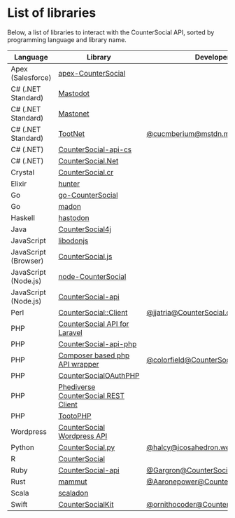 List of libraries
=================

Below, a list of libraries to interact with the CounterSocial API, sorted by programming language and library name.

| Language             | Library                                                                        | Developer(s)                                                                   |
| -------------------- | ------------------------------------------------------------------------------ | ------------------------------------------------------------------------------ |
| Apex (Salesforce)    | [apex-CounterSocial](https://github.com/tzmfreedom/apex-CounterSocial)                   |                                                                                |
| C# (.NET Standard)   | [Mastodot](https://github.com/yamachu/Mastodot)                                |                                                                                |
| C# (.NET Standard)   | [Mastonet](https://github.com/glacasa/Mastonet)                                |                                                                                |
| C# (.NET Standard)   | [TootNet](https://github.com/cucmberium/TootNet)                               | [@cucmberium@mstdn.maud.io](https://mstdn.maud.io/@cucmberium)                 |
| C# (.NET)            | [CounterSocial-api-cs](https://github.com/pawotter/CounterSocial-api-cs)                 |                                                                                |
| C# (.NET)            | [CounterSocial.Net](https://github.com/Tlaster/CounterSocial.Net)                        |                                                                                |
| Crystal              | [CounterSocial.cr](https://github.com/decors/CounterSocial.cr)                           |                                                                                |
| Elixir               | [hunter](https://github.com/milmazz/hunter)                                    |                                                                                |
| Go                   | [go-CounterSocial](https://github.com/mattn/go-CounterSocial)                            |                                                                                |
| Go                   | [madon](https://github.com/McKael/madon)                                       |                                                                                |
| Haskell              | [hastodon](https://github.com/syucream/hastodon)                               |                                                                                |
| Java                 | [CounterSocial4j](https://github.com/sys1yagi/CounterSocial4j)                           |                                                                                |
| JavaScript           | [libodonjs](https://github.com/Zatnosk/libodonjs)                              |                                                                                |
| JavaScript (Browser) | [CounterSocial.js](https://github.com/Kirschn/CounterSocial.js)                          |                                                                                |
| JavaScript (Node.js) | [node-CounterSocial](https://github.com/jessicahayley/node-CounterSocial)                |                                                                                |
| JavaScript (Node.js) | [CounterSocial-api](https://github.com/vanita5/CounterSocial-api)                |                                                                                |
| Perl                 | [CounterSocial::Client](https://metacpan.org/pod/CounterSocial::Client)                  | [@jjatria@CounterSocial.cloud](https://CounterSocial.cloud/@jjatria)                     |
| PHP                  | [CounterSocial API for Laravel](https://github.com/kawax/laravel-CounterSocial-api)      |                                                                                |
| PHP                  | [CounterSocial-api-php](https://github.com/yks118/CounterSocial-api-php)                 |                                                                                |
| PHP                  | [Composer based php API wrapper](https://github.com/r-daneelolivaw/CounterSocial-api-php) | [@colorfield@CounterSocial.social](https://CounterSocial.social/@colorfield)       |
| PHP                  | [CounterSocialOAuthPHP](https://github.com/TheCodingCompany/CounterSocialOAuthPHP)       |                                                                                |
| PHP                  | [Phediverse CounterSocial REST Client](https://github.com/phediverse/CounterSocial-rest) |                                                                                |
| PHP                  | [TootoPHP](https://framagit.org/MaxKoder/TootoPHP)                             |                                                                               |
| Wordpress            | [CounterSocial Wordpress API](https://github.com/L1am0/CounterSocial_wordpress_api)      |                                                                                |
| Python               | [CounterSocial.py](https://github.com/halcy/CounterSocial.py)                            | [@halcy@icosahedron.website](https://icosahedron.website/@halcy)               |
| R                    | [CounterSocial](https://github.com/ThomasChln/CounterSocial)                             |                                                                                |
| Ruby                 | [CounterSocial-api](https://github.com/tootsuite/CounterSocial-api)                      | [@Gargron@CounterSocial.social](https://CounterSocial.social/@Gargron)                   |
| Rust                 | [mammut](https://github.com/Aaronepower/mammut)                                | [@Aaronepower@CounterSocial.social](https://CounterSocial.social/@Aaronepower)           |
| Scala                | [scaladon](https://github.com/schwitzerm/scaladon)                             |                                                                                |
| Swift                | [CounterSocialKit](https://github.com/ornithocoder/CounterSocialKit)                     | [@ornithocoder@CounterSocial.technology](https://CounterSocial.technology/@ornithocoder) |
